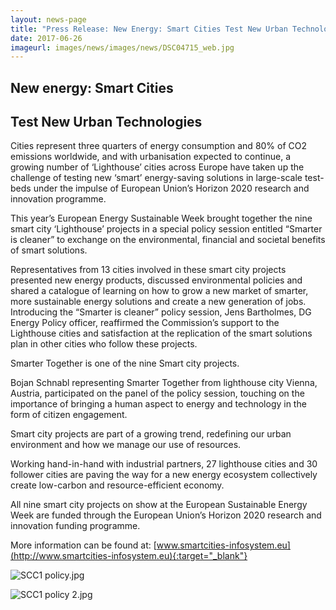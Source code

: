 ```yaml
---
layout: news-page
title: "Press Release: New Energy: Smart Cities Test New Urban Technologies"
date: 2017-06-26
imageurl: images/news/images/news/DSC04715_web.jpg
---
```


<div class="multiline">
<h2><span class="ornament-news">New energy: Smart Cities</span></h2>
<h2><span class="ornament-news">Test New Urban Technologies</span></h2>
</div>

Cities represent three quarters of energy consumption and 80% of CO2 emissions worldwide, and with urbanisation expected to continue, a growing number of ‘Lighthouse’ cities across Europe have taken up the challenge of testing new ‘smart’ energy-saving solutions in large-scale test-beds under the impulse of European Union’s Horizon 2020 research and innovation programme. 

This year’s European Energy Sustainable Week brought together the nine smart city ‘Lighthouse’ projects in a special policy session entitled “Smarter is cleaner” to exchange on the environmental, financial and societal benefits of smart solutions.

Representatives from 13 cities involved in these smart city projects presented new energy products, discussed environmental policies and shared a catalogue of learning on how to grow a new market of smarter, more sustainable energy solutions and create a new generation of jobs. Introducing the “Smarter is cleaner” policy session, Jens Bartholmes, DG Energy Policy officer, reaffirmed the Commission’s support to the Lighthouse cities and satisfaction at the replication of the smart solutions plan in other cities who follow these projects. 

Smarter Together is one of the nine Smart city projects.

Bojan Schnabl representing Smarter Together from lighthouse city Vienna, Austria, participated on the panel of the policy session, touching on the importance of bringing a human aspect to energy and technology in the form of citizen engagement.

Smart city projects are part of a growing trend, redefining our urban environment and how we manage our use of resources. 

Working hand-in-hand with industrial partners, 27 lighthouse cities and 30 follower cities are paving the way for a new energy ecosystem collectively create low-carbon and resource-efficient economy.  

All nine smart city projects on show at the European Sustainable Energy Week are funded through the European Union’s Horizon 2020 research and innovation funding programme. 

More information can be found at: [www.smartcities-infosystem.eu](http://www.smartcities-infosystem.eu){:target="_blank"}

![SCC1 policy.jpg]({{site.baseurl}}images/news/DSC04715_web.jpg)

![SCC1 policy 2.jpg]({{site.baseurl}}images/news/DSC04718_web.jpg)
